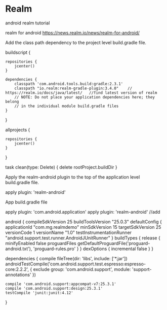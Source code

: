 # Realm
android realm tutorial

realm for android
https://news.realm.io/news/realm-for-android/

Add the class path dependency to the project level build.gradle file.


buildscript {

    repositories {
        jcenter()
    }
    
    dependencies {
        classpath 'com.android.tools.build:gradle:2.3.1'
        classpath "io.realm:realm-gradle-plugin:3.4.0"    // https://realm.io/docs/java/latest/   //find latest version of realm 
        // NOTE: Do not place your application dependencies here; they belong
        // in the individual module build.gradle files
    }
    
}

allprojects {

    repositories {
        jcenter()
    }
    
}

task clean(type: Delete) {
    delete rootProject.buildDir
}


Apply the realm-android plugin to the top of the application level build.gradle file.

apply plugin: 'realm-android'

App build.gradle file

apply plugin: 'com.android.application'
apply plugin: 'realm-android'   //add

android {
    compileSdkVersion 25
    buildToolsVersion "25.0.3"
    defaultConfig {
        applicationId "com.mg.realmdemo"
        minSdkVersion 15
        targetSdkVersion 25
        versionCode 1
        versionName "1.0"
        testInstrumentationRunner "android.support.test.runner.AndroidJUnitRunner"
    }
    buildTypes {
        release {
            minifyEnabled false
            proguardFiles getDefaultProguardFile('proguard-android.txt'), 'proguard-rules.pro'
        }
    }
    dexOptions {
        incremental false
    }
}

dependencies {
    compile fileTree(dir: 'libs', include: ['*.jar'])
    androidTestCompile('com.android.support.test.espresso:espresso-core:2.2.2', {
        exclude group: 'com.android.support', module: 'support-annotations'
    })

    compile 'com.android.support:appcompat-v7:25.3.1'
    compile 'com.android.support:design:25.3.1'
    testCompile 'junit:junit:4.12'
}






